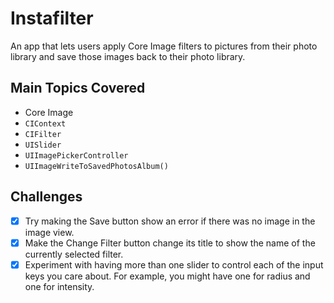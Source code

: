 # Instafilter

An app that lets users apply Core Image filters to pictures from their photo library and save those images back to their photo library.

## Main Topics Covered

- Core Image
- `CIContext`
- `CIFilter`
- `UISlider`
- `UIImagePickerController`
- `UIImageWriteToSavedPhotosAlbum()`

## Challenges
- [x] Try making the Save button show an error if there was no image in the image view.
- [x] Make the Change Filter button change its title to show the name of the currently selected filter.
- [x] Experiment with having more than one slider to control each of the input keys you care about. For example, you might have one for radius and one for intensity.
